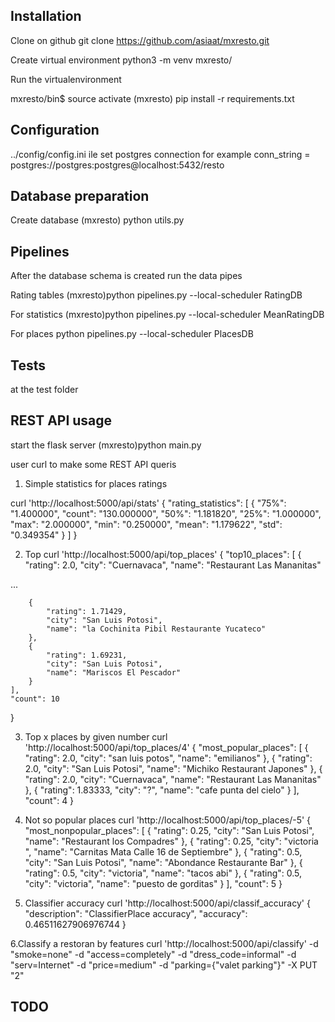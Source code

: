 

Installation
------------------------------------

Clone on github
git clone https://github.com/asiaat/mxresto.git

Create virtual environment
python3 -m venv mxresto/

Run the virtualenvironment

mxresto/bin$  	source activate
(mxresto) pip install -r requirements.txt

Configuration
------------------------------------
../config/config.ini ile set postgres connection
for example
conn_string = postgres://postgres:postgres@localhost:5432/resto


Database preparation
-----------------------------------
Create database
(mxresto) python utils.py


Pipelines
------------------------------------

After the database schema is created run the data pipes

Rating tables
(mxresto)python pipelines.py --local-scheduler RatingDB

For statistics
(mxresto)python pipelines.py --local-scheduler MeanRatingDB

For places
python pipelines.py --local-scheduler PlacesDB


Tests
-------------------------------------
at the test folder




REST API usage
-------------------------------------

start the flask server
(mxresto)python main.py

user curl to make some REST API queris

1. Simple statistics for places ratings

curl 'http://localhost:5000/api/stats'
{
    "rating_statistics": [
        {
            "75%": "1.400000",
            "count": "130.000000",
            "50%": "1.181820",
            "25%": "1.000000",
            "max": "2.000000",
            "min": "0.250000",
            "mean": "1.179622",
            "std": "0.349354"
        }
    ]
}

2. Top
curl 'http://localhost:5000/api/top_places'
{
    "top10_places": [
        {
            "rating": 2.0,
            "city": "Cuernavaca",
            "name": "Restaurant Las Mananitas"


...

        {
            "rating": 1.71429,
            "city": "San Luis Potosi",
            "name": "la Cochinita Pibil Restaurante Yucateco"
        },
        {
            "rating": 1.69231,
            "city": "San Luis Potosi",
            "name": "Mariscos El Pescador"
        }
    ],
    "count": 10
}

3. Top x places by given number
curl 'http://localhost:5000/api/top_places/4'
{
    "most_popular_places": [
        {
            "rating": 2.0,
            "city": "san luis potos",
            "name": "emilianos"
        },
        {
            "rating": 2.0,
            "city": "San Luis Potosi",
            "name": "Michiko Restaurant Japones"
        },
        {
            "rating": 2.0,
            "city": "Cuernavaca",
            "name": "Restaurant Las Mananitas"
        },
        {
            "rating": 1.83333,
            "city": "?",
            "name": "cafe punta del cielo"
        }
    ],
    "count": 4
}

4. Not so popular places
curl 'http://localhost:5000/api/top_places/-5'
{
    "most_nonpopular_places": [
        {
            "rating": 0.25,
            "city": "San Luis Potosi",
            "name": "Restaurant los Compadres"
        },
        {
            "rating": 0.25,
            "city": "victoria ",
            "name": "Carnitas Mata  Calle 16 de Septiembre"
        },
        {
            "rating": 0.5,
            "city": "San Luis Potosi",
            "name": "Abondance Restaurante Bar"
        },
        {
            "rating": 0.5,
            "city": "victoria",
            "name": "tacos abi"
        },
        {
            "rating": 0.5,
            "city": "victoria",
            "name": "puesto de gorditas"
        }
    ],
    "count": 5
}

5. Classifier accuracy
curl 'http://localhost:5000/api/classif_accuracy'
{
    "description": "ClassifierPlace accuracy",
    "accuracy": 0.46511627906976744
}

6.Classify a restoran by features
curl 'http://localhost:5000/api/classify' -d "smoke=none" -d "access=completely"  -d "dress_code=informal" -d "serv=Internet" -d "price=medium" -d "parking={\"valet parking\"}" -X PUT
"2"



TODO
-------------------------------------




